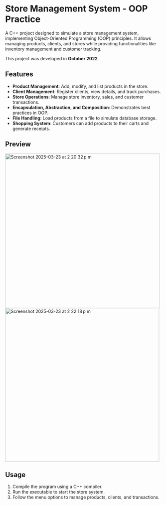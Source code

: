 # Store Management System - OOP Practice

A C++ project designed to simulate a store management system, implementing Object-Oriented Programming (OOP) principles. It allows managing products, clients, and stores while providing functionalities like inventory management and customer tracking.

This project was developed in **October 2022**.

## Features

- **Product Management**: Add, modify, and list products in the store.
- **Client Management**: Register clients, view details, and track purchases.
- **Store Operations**: Manage store inventory, sales, and customer transactions.
- **Encapsulation, Abstraction, and Composition**: Demonstrates best practices in OOP.
- **File Handling**: Load products from a file to simulate database storage.
- **Shopping System**: Customers can add products to their carts and generate receipts.

## Preview

<img width="496" alt="Screenshot 2025-03-23 at 2 20 32 p m" src="https://github.com/user-attachments/assets/e9136842-1c24-4f67-a078-96043a906065" />
<img width="494" alt="Screenshot 2025-03-23 at 2 22 18 p m" src="https://github.com/user-attachments/assets/794af36e-abf0-408f-aa77-62fbe1214cbc" />

## Usage

1. Compile the program using a C++ compiler.
2. Run the executable to start the store system.
3. Follow the menu options to manage products, clients, and transactions.

